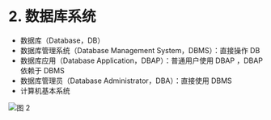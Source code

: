 # 2. 数据库系统

- 数据库（Database，DB）
- 数据库管理系统（Database Management System，DBMS）：直接操作 DB
- 数据库应用（Database Application，DBAP）：普通用户使用 DBAP ，DBAP 依赖于 DBMS
- 数据库管理员（Database Administrator，DBA）：直接使用 DBMS
- 计算机基本系统

![图 2](/.media/2989143471ba5283c9ab8423e2860bc907567bca790c16f4e1c00537a21f8ef6.png)
